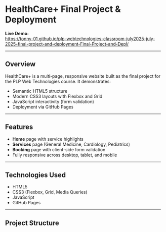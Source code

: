 # HealthCare+ Final Project & Deployment

**Live Demo:**  
https://tonny-01.github.io/plp-webtechnologies-classroom-july2025-july-2025-final-project-and-deployment-Final-Project-and-Depl/

---

## Overview

HealthCare+ is a multi-page, responsive website built as the final project for the PLP Web Technologies course. It demonstrates:

- Semantic HTML5 structure  
- Modern CSS3 layouts with Flexbox and Grid  
- JavaScript interactivity (form validation)  
- Deployment via GitHub Pages  

---

## Features

- **Home** page with service highlights  
- **Services** page (General Medicine, Cardiology, Pediatrics)  
- **Booking** page with client-side form validation  
- Fully responsive across desktop, tablet, and mobile  

---

## Technologies Used

- HTML5  
- CSS3 (Flexbox, Grid, Media Queries)  
- JavaScript  
- GitHub Pages  

---

## Project Structure

